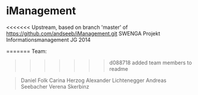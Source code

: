 # iManagement

<<<<<<< Upstream, based on branch 'master' of https://github.com/andseeb/iManagement.git
SWENGA Projekt Informationsmanagement JG 2014

=======
Team:
>>>>>>> d088718 added team members to readme

> Daniel Folk
> Carina Herzog
> Alexander Lichtenegger
> Andreas Seebacher
> Verena Skerbinz


